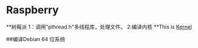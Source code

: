 # Raspberry
**树莓派
1：调用"pthread.h"多线程库，处理文件。
2:编译内核
**This is [Kernel](https://www.kernel.org/"Kernel")





















##编译Debian 64 位系统
